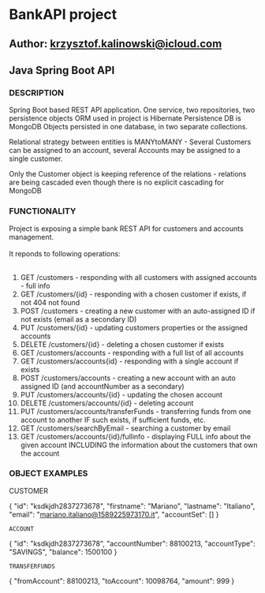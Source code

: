 # BankAPI project
## Author: krzysztof.kalinowski@icloud.com
## Java Spring Boot API

### DESCRIPTION
Spring Boot based REST API application.
One service, two repositories, two persistence objects
ORM used in project is Hibernate
Persistence DB is MongoDB
Objects persisted in one database, in two separate collections.

Relational strategy between entities is MANYtoMANY - Several Customers can be assigned to an account, several Accounts
may be assigned to a single customer.

Only the Customer object is keeping reference of the relations - relations are being cascaded
even though there is no explicit cascading for MongoDB


### FUNCTIONALITY
<p>
  Project is exposing a simple bank REST API for customers and accounts management.<br><br>
It reponds to following operations:<br><br>
  <ol>
    
<li> GET /customers - responding with all customers with assigned accounts - full info </li>
<li> GET /customers/{id} - responding with a chosen customer if exists, if not 404 not found </li>
<li> POST /customers - creating a new customer with an auto-assigned ID if not exists (email as a secondary ID) </li>
<li> PUT /customers/{id} - updating customers properties or the assigned accounts </li>
<li> DELETE /customers/{id} - deleting a chosen customer if exists </li>
<li> GET /customers/accounts - responding with a full list of all accounts </li>
<li> GET /customers/accounts{id} - responding with a single account if exists </li>
<li> POST /customers/accounts - creating a new account with an auto assigned ID (and accountNumber as a secondary) </li>
<li> PUT /customers/accounts/{id} - updating the chosen account </li>
<li> DELETE /customers/accounts/{id} - deleting account </li>
<li> PUT /customers/accounts/transferFunds - transferring funds from one account to another IF such exists, if sufficient funds, etc. </li>
<li> GET /customers/searchByEmail - searching a customer by email </li>
<li> GET /customers/accounts/{id}/fullinfo - displaying FULL info about the given account INCLUDING the information about the customers that own the account </li>
  </ol>
  </p>
  
### OBJECT EXAMPLES

<p>
	CUSTOMER
	
  {
	"id": "ksdkjdh2837273678",
        "firstname": "Mariano",
        "lastname": "Italiano",
        "email": "mariano.italiano@1589225973170.it",
	"accountSet": []
}

	ACCOUNT
	
{
	"id": "ksdkjdh2837273678",
        "accountNumber": 88100213,
        "accountType": "SAVINGS",
        "balance": 1500100
}

	TRANSFERFUNDS
	
{
	"fromAccount": 88100213,
	"toAccount": 10098764,
	"amount": 999
}

  </p>
